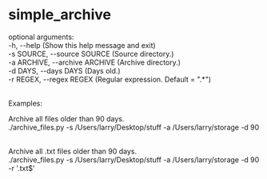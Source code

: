 # simple_archive

optional arguments:<br>
  -h, --help (Show this help message and exit)<br>
  -s SOURCE, --source SOURCE (Source directory.)<br>
  -a ARCHIVE, --archive ARCHIVE (Archive directory.)<br>
  -d DAYS, --days DAYS  (Days old.)<br>
  -r REGEX, --regex REGEX (Regular expression. Default = ".*")<br><br>

Examples:<br>

Archive all files older than 90 days.<br>
./archive_files.py -s /Users/larry/Desktop/stuff -a /Users/larry/storage -d 90<br><br> 

Archive all .txt files older than 90 days.<br>
./archive_files.py -s /Users/larry/Desktop/stuff -a /Users/larry/storage -d 90 -r '.txt$'<br><br>

